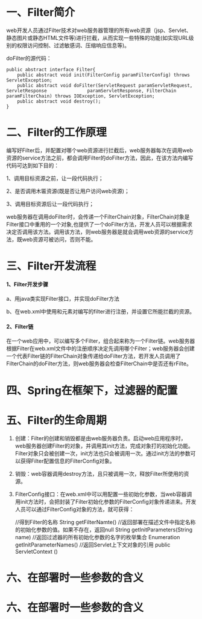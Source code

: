 # 一、Filter简介

​	web开发人员通过Filter技术对web服务器管理的所有web资源（jsp、Servlet、静态图片或静态HTML文件等)进行拦截，从而实现一些特殊的功能(如实现URL级别的权限访问控制、过滤敏感词、压缩响应信息等)。

doFilter的源代码：

	public abstract interface Filter{     
	    public abstract void init(FilterConfig paramFilterConfig) throws ServletException;  
	    public abstract void doFilter(ServletRequest paramServletRequest, ServletResponse 				paramServletResponse, FilterChain   paramFilterChain) throws IOException, ServletException;  
	    public abstract void destroy();  
	}	
# 二、Filter的工作原理

​	编写好Filter后，并配置对哪个web资源进行拦截后，web服务器每次在调用web资源的service方法之前，都会调用Filter的doFilter方法，因此，在该方法内编写代码可达到如下目的：

1、调用目标资源之前，让一段代码执行；

2、是否调用木匾资源(既是否让用户访问web资源)；

3、调用目标资源后让一段代码执行；

​	web服务器在调用doFilter时，会传递一个FilterChain对象，FilterChain对象是Filter接口中重用的一个对象,也提供了一个doFilter方法，开发人员可以根据需求决定否调用该方法。调用该方法，则web服务器是就会调用web资源的service方法，既web资源可被访问，否则不能。

# 三、Filter开发流程

#### 1、Filter开发步骤

a、用java类实现Filter接口，并实现doFilter方法

b、在web.xml中使用<filter>和<filter-mapping>元素对编写的filter进行注册，并设置它所能拦截的资源。

#### 2、Filter链

在一个web应用中，可以编写多个Filter，组合起来称为一个Filter链。web服务器根据Filter在web.xml文件中的注册顺序决定先调用哪个Filter；web服务器会创建一个代表Filter链的FilterChain对象传递给doFilter方法，若开发人员调用了FilterChain的doFilter方法，则web服务器会检查FilterChain中是否还有rFilte。

# 四、Spring在框架下，过滤器的配置

# 五、Filter的生命周期

1. 创建：Filter的创建和销毁都是由web服务器负责。启动web应用程序时，web服务器创建Filter的对象，并调用其init方法，完成对象打的初始化功能。Filter对象只会被创建一次，init方法也只会被调用一次。通过init方法的参数可以获得Filter配置信息的FilterConfig对象。
2. 销毁：web容器调用destroy方法，且只被调用一次，释放Filter所使用的资源。
3. FilterConfig接口：在web.xml中可以用<init-param>配置一些初始化参数，当web容器调用init方法时，会把封装了Filter初始化参数的FilterConfig对象传递进来。开发人员可以通过FilterConfig对象的方法，就可获得：

	//得到Filter的名称
	String getFilterNamte()
	//返回部署在描述文件中指定名称的初始化参数的值。如果不存在，返回null
	String getInitParameters(String name) 
	//返回过滤器的所有初始化参数的名字的枚举集合
	Enumeration getInitParameterNames() 
	//返回Servlet上下文对象的引用
	public ServletContext ()
	






# 六、在部署时一些参数的含义

# 六、在部署时一些参数的含义

# 

